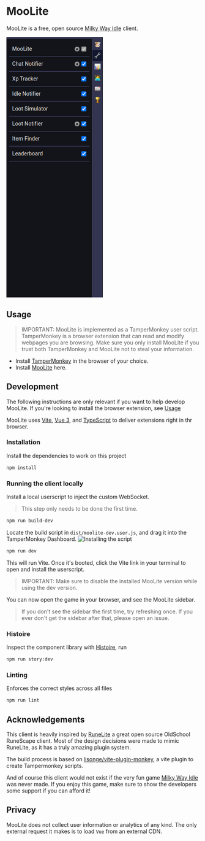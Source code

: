 # MooLite

MooLite is a free, open source [Milky Way Idle](https://www.milkywayidle.com/) client.

![MooLite](./docs/MooLite.png)

## Usage

> IMPORTANT: MooLite is implemented as a TamperMonkey user script.
> TamperMonkey is a browser extension that can read and modify webpages you are browsing.
> Make sure you only install MooLite if you trust both TamperMonkey and MooLite not to steal your information.

- Install [TamperMonkey](https://www.tampermonkey.net/) in the browser of your choice.
- Install [MooLite](https://github.com/Ishadijcks/MooLite/raw/release/dist/moolite.user.js) here.

## Development

The following instructions are only relevant if you want to help develop MooLite.
If you're looking to install the browser extension, see [Usage](#usage)

MooLite uses [Vite](https://vitejs.dev/), [Vue 3](https://vuejs.org/), and [TypeScript](https://www.typescriptlang.org/)
to deliver extensions right in thr browser.

### Installation

Install the dependencies to work on this project

```bash
npm install
```

### Running the client locally

Install a local userscript to inject the custom WebSocket.
> This step only needs to be done the first time.

```bash
npm run build-dev
```

Locate the build script in `dist/moolite-dev.user.js`, and drag it into the TamperMonkey Dashboard.
![Installing the script](https://i.imgur.com/imdSfJL.gif)

```bash
npm run dev
```

This will run Vite. Once it's booted, click the Vite link in your terminal to open and install the userscript.

> IMPORTANT: Make sure to disable the installed MooLite version while using the dev version.

You can now open the game in your browser, and see the MooLite sidebar.

> If you don't see the sidebar the first time, try refreshing once.
> If you ever don't get the sidebar after that, please open an issue.

### Histoire

Inspect the component library with [Histoire](https://histoire.dev), run

```bash
npm run story:dev
```

### Linting

Enforces the correct styles across all files

```bash
npm run lint
```

## Acknowledgements

This client is heavily inspired by [RuneLite](https://github.com/runelite/runelite/) a great open source OldSchool
RuneScape client.
Most of the design decisions were made to mimic RuneLite, as it has a truly amazing plugin system.

The build process is based on [lisonge/vite-plugin-monkey](https://github.com/lisonge/vite-plugin-monkey), a vite plugin
to create Tampermonkey scripts.

And of course this client would not exist if the very fun game [Milky Way Idle](https://www.milkywayidle.com/) was never
made.
If you enjoy this game, make sure to show the developers some support if you can afford it!

## Privacy

MooLite does not collect user information or analytics of any kind.
The only external request it makes is to load `Vue` from an external CDN.
